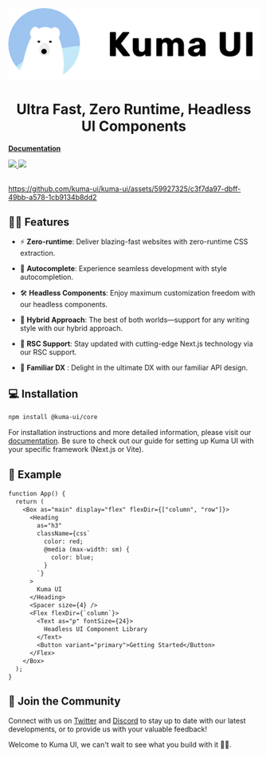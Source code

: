 <div align="center">
  <picture>
  <source media="(prefers-color-scheme: dark)" srcset="https://raw.githubusercontent.com/kuma-ui/kuma-ui/main/media/logo-light.webp">
  <img alt="Kuma UI logo" src="https://raw.githubusercontent.com/kuma-ui/kuma-ui/main/media/logo.webp">
</picture>
</div>

<h1 align='center'>Ultra Fast, Zero Runtime, Headless UI Components</h1>

**[Documentation](https://kuma-ui.com)**

 <div>
    <a href='https://www.npmjs.com/package/@kuma-ui/core'>
      <img src='https://img.shields.io/npm/v/@kuma-ui/core'>
    </a>
    <a href='https://bundlephobia.com/package/@kuma-ui/core'>
      <img src='https://img.shields.io/bundlephobia/minzip/@kuma-ui/core'>
    </a>
  </div>
  <br />
</div>

https://github.com/kuma-ui/kuma-ui/assets/59927325/c3f7da97-dbff-49bb-a578-1cb9134b8dd2

## 🐻‍❄️ Features

- ⚡ **Zero-runtime**: Deliver blazing-fast websites with zero-runtime CSS extraction.

- 🔮 **Autocomplete**: Experience seamless development with style autocompletion.

- 🛠️ **Headless Components**: Enjoy maximum customization freedom with our headless components.

- 🤝 **Hybrid Approach**: The best of both worlds—support for any writing style with our hybrid approach.

- 🚀 **RSC Support**: Stay updated with cutting-edge Next.js technology via our RSC support.

- 🥇 **Familiar DX** : Delight in the ultimate DX with our familiar API design.

## 💻 Installation

```sh
npm install @kuma-ui/core
```

For installation instructions and more detailed information, please visit our [documentation](https://www.kuma-ui.com/docs/install). Be sure to check out our guide for setting up Kuma UI with your specific framework (Next.js or Vite).

## 🔫 Example

```tsx
function App() {
  return (
    <Box as="main" display="flex" flexDir={["column", "row"]}>
      <Heading
        as="h3"
        className={css`
          color: red;
          @media (max-width: sm) {
            color: blue;
          }
        `}
      >
        Kuma UI
      </Heading>
      <Spacer size={4} />
      <Flex flexDir={`column`}>
        <Text as="p" fontSize={24}>
          Headless UI Component Library
        </Text>
        <Button variant="primary">Getting Started</Button>
      </Flex>
    </Box>
  );
}
```

## 👥 Join the Community

Connect with us on [Twitter](https://twitter.com/kuma__ui) and [Discord](https://discord.gg/QrsQ4EPp7G) to stay up to date with our latest developments, or to provide us with your valuable feedback!

Welcome to Kuma UI, we can't wait to see what you build with it 🐻‍❄️.
